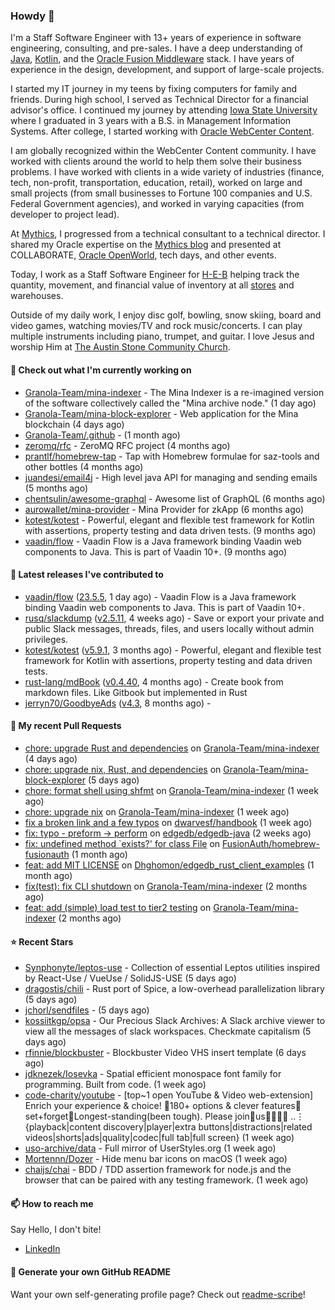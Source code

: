 ### Howdy 👋

I'm a Staff Software Engineer with 13+ years of experience in software engineering, consulting, and pre-sales. I have a deep understanding of [Java](https://www.oracle.com/java/), [Kotlin](https://kotlinlang.org/), and the [Oracle Fusion Middleware](https://www.oracle.com/middleware/) stack. I have years of experience in the design, development, and support of large-scale projects.

I started my IT journey in my teens by fixing computers for family and friends. During high school, I served as Technical Director for a financial advisor's office. I continued my journey by attending [Iowa State University](https://www.iastate.edu/) where I graduated in 3 years with a B.S. in Management Information Systems. After college, I started working with [Oracle WebCenter Content](https://docs.oracle.com/en/middleware/webcenter/content/12.2.1.4/).

I am globally recognized within the WebCenter Content community. I have worked with clients around the world to help them solve their business problems. I have worked with clients in a wide variety of industries (finance, tech, non-profit, transportation, education, retail), worked on large and small projects (from small businesses to Fortune 100 companies and U.S. Federal Government agencies), and worked in varying capacities (from developer to project lead).

At [Mythics](https://www.mythics.com/), I progressed from a technical consultant to a technical director. I shared my Oracle expertise on the [Mythics blog](https://mythics.com/blog/) and presented at COLLABORATE, [Oracle OpenWorld](https://www.oracle.com/cloudworld/), tech days, and other events.

Today, I work as a Staff Software Engineer for [H-E-B](https://digital.heb.com/) helping track the quantity, movement, and financial value of inventory at all [stores](https://heb.com/store-locations) and warehouses.

Outside of my daily work, I enjoy disc golf, bowling, snow skiing, board and video games, watching movies/TV and rock music/concerts. I can play multiple instruments including piano, trumpet, and guitar. I love Jesus and worship Him at [The Austin Stone Community Church](https://austinstone.org/).

#### 👷 Check out what I'm currently working on

- [Granola-Team/mina-indexer](https://github.com/Granola-Team/mina-indexer) - The Mina Indexer is a re-imagined version of the software collectively called the &#34;Mina archive node.&#34; (1 day ago)
- [Granola-Team/mina-block-explorer](https://github.com/Granola-Team/mina-block-explorer) - Web application for the Mina blockchain (4 days ago)
- [Granola-Team/.github](https://github.com/Granola-Team/.github) -  (1 month ago)
- [zeromq/rfc](https://github.com/zeromq/rfc) - ZeroMQ RFC project (4 months ago)
- [prantlf/homebrew-tap](https://github.com/prantlf/homebrew-tap) - Tap with Homebrew formulae for saz-tools and other bottles (4 months ago)
- [juandesi/email4j](https://github.com/juandesi/email4j) - High level java API for managing and sending emails (5 months ago)
- [chentsulin/awesome-graphql](https://github.com/chentsulin/awesome-graphql) - Awesome list of GraphQL (6 months ago)
- [aurowallet/mina-provider](https://github.com/aurowallet/mina-provider) - Mina Provider for zkApp (6 months ago)
- [kotest/kotest](https://github.com/kotest/kotest) - Powerful, elegant and flexible test framework for Kotlin with assertions, property testing and data driven tests. (9 months ago)
- [vaadin/flow](https://github.com/vaadin/flow) - Vaadin Flow is a Java framework binding Vaadin web components to Java. This is part of Vaadin 10&#43;. (9 months ago)

#### 🔭 Latest releases I've contributed to

- [vaadin/flow](https://github.com/vaadin/flow) ([23.5.5](https://github.com/vaadin/flow/releases/tag/23.5.5), 1 day ago) - Vaadin Flow is a Java framework binding Vaadin web components to Java. This is part of Vaadin 10&#43;.
- [rusq/slackdump](https://github.com/rusq/slackdump) ([v2.5.11](https://github.com/rusq/slackdump/releases/tag/v2.5.11), 4 weeks ago) - Save or export your private and public Slack messages, threads, files, and users locally without admin privileges.
- [kotest/kotest](https://github.com/kotest/kotest) ([v5.9.1](https://github.com/kotest/kotest/releases/tag/v5.9.1), 3 months ago) - Powerful, elegant and flexible test framework for Kotlin with assertions, property testing and data driven tests.
- [rust-lang/mdBook](https://github.com/rust-lang/mdBook) ([v0.4.40](https://github.com/rust-lang/mdBook/releases/tag/v0.4.40), 4 months ago) - Create book from markdown files. Like Gitbook but implemented in Rust
- [jerryn70/GoodbyeAds](https://github.com/jerryn70/GoodbyeAds) ([v4.3](https://github.com/jerryn70/GoodbyeAds/releases/tag/v4.3), 8 months ago) - 

#### 🔨 My recent Pull Requests

- [chore: upgrade Rust and dependencies](https://github.com/Granola-Team/mina-indexer/pull/1552) on [Granola-Team/mina-indexer](https://github.com/Granola-Team/mina-indexer) (4 days ago)
- [chore: upgrade nix, Rust, and dependencies](https://github.com/Granola-Team/mina-block-explorer/pull/1005) on [Granola-Team/mina-block-explorer](https://github.com/Granola-Team/mina-block-explorer) (5 days ago)
- [chore: format shell using shfmt](https://github.com/Granola-Team/mina-indexer/pull/1523) on [Granola-Team/mina-indexer](https://github.com/Granola-Team/mina-indexer) (1 week ago)
- [chore: upgrade nix](https://github.com/Granola-Team/mina-indexer/pull/1521) on [Granola-Team/mina-indexer](https://github.com/Granola-Team/mina-indexer) (1 week ago)
- [fix a broken link and a few typos](https://github.com/dwarvesf/handbook/pull/45) on [dwarvesf/handbook](https://github.com/dwarvesf/handbook) (1 week ago)
- [fix: typo - preform -&gt; perform](https://github.com/edgedb/edgedb-java/pull/36) on [edgedb/edgedb-java](https://github.com/edgedb/edgedb-java) (2 weeks ago)
- [fix: undefined method `exists?&#39; for class File](https://github.com/FusionAuth/homebrew-fusionauth/pull/10) on [FusionAuth/homebrew-fusionauth](https://github.com/FusionAuth/homebrew-fusionauth) (1 month ago)
- [feat: add MIT LICENSE](https://github.com/Dhghomon/edgedb_rust_client_examples/pull/1) on [Dhghomon/edgedb_rust_client_examples](https://github.com/Dhghomon/edgedb_rust_client_examples) (1 month ago)
- [fix(test): fix CLI shutdown](https://github.com/Granola-Team/mina-indexer/pull/1299) on [Granola-Team/mina-indexer](https://github.com/Granola-Team/mina-indexer) (2 months ago)
- [feat: add (simple) load test to tier2 testing](https://github.com/Granola-Team/mina-indexer/pull/1296) on [Granola-Team/mina-indexer](https://github.com/Granola-Team/mina-indexer) (2 months ago)

#### ⭐ Recent Stars

- [Synphonyte/leptos-use](https://github.com/Synphonyte/leptos-use) - Collection of essential Leptos utilities inspired by React-Use / VueUse / SolidJS-USE (5 days ago)
- [dragostis/chili](https://github.com/dragostis/chili) - Rust port of Spice, a low-overhead parallelization library (5 days ago)
- [jchorl/sendfiles](https://github.com/jchorl/sendfiles) -  (5 days ago)
- [kossiitkgp/opsa](https://github.com/kossiitkgp/opsa) - Our Precious Slack Archives: A Slack archive viewer to view all the messages of slack workspaces. Checkmate capitalism  (5 days ago)
- [rfinnie/blockbuster](https://github.com/rfinnie/blockbuster) - Blockbuster Video VHS insert template (6 days ago)
- [jdknezek/Iosevka](https://github.com/jdknezek/Iosevka) - Spatial efficient monospace font family for programming. Built from code. (1 week ago)
- [code-charity/youtube](https://github.com/code-charity/youtube) - [top~1 open YouTube &amp; Video web-extension] Enrich your experience &amp; choice! 🧰180&#43; options &amp; clever features📌set&#43;forget📌Longest-standing(been tough). Please join🧩us👨‍👩‍👧‍👧 ..⋮ {playback|content discovery|player|extra buttons|distractions|related videos|shorts|ads|quality|codec|full tab|full screen} (1 week ago)
- [uso-archive/data](https://github.com/uso-archive/data) - Full mirror of UserStyles.org (1 week ago)
- [Mortennn/Dozer](https://github.com/Mortennn/Dozer) - Hide menu bar icons on macOS (1 week ago)
- [chaijs/chai](https://github.com/chaijs/chai) - BDD / TDD assertion framework for node.js and the browser that can be paired with any testing framework. (1 week ago)

#### 📫 How to reach me

Say Hello, I don't bite!

- [LinkedIn](https://www.linkedin.com/in/jonathanhult/)

#### 📖 Generate your own GitHub README

Want your own self-generating profile page? Check out [readme-scribe](https://github.com/muesli/readme-scribe)!
